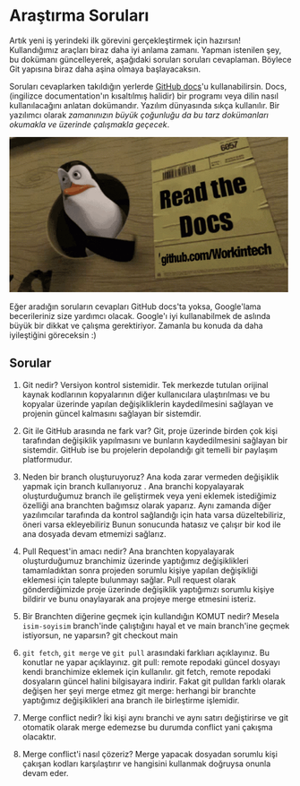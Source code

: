 # Araştırma Soruları

Artık yeni iş yerindeki ilk görevini gerçekleştirmek için hazırsın! Kullandığımız araçları biraz daha iyi anlama zamanı. Yapman istenilen şey, bu dokümanı güncelleyerek, aşağıdaki soruları soruları cevaplaman. Böylece Git yapısına biraz daha aşina olmaya başlayacaksın.

Soruları cevaplarken takıldığın yerlerde [GitHub docs](https://docs.github.com/en)'u kullanabilirsin. Docs, (ingilizce documentation'ın kısaltılmış halidir) bir programı veya dilin nasıl kullanılacağını anlatan dokümandır. Yazılım dünyasında sıkça kullanılır. Bir yazılımcı olarak _zamanınızın büyük çoğunluğu da bu tarz dokümanları okumakla ve üzerinde çalışmakla geçecek_.

![READ THE DOCS](https://github.com/Workintech/FSWeb-S1G1-Projesi-Web-Development-Projesi-icin-Git/blob/main/read-the-docs-wit.gif?raw=true)

Eğer aradığın soruların cevapları GitHub docs'ta yoksa, Google'lama becerileriniz size yardımcı olacak. Google'ı iyi kullanabilmek de aslında büyük bir dikkat ve çalışma gerektiriyor. Zamanla bu konuda da daha iyileştiğini göreceksin :)

## Sorular

1. Git nedir?
Versiyon kontrol sistemidir. Tek merkezde tutulan orijinal kaynak kodlarının kopyalarının diğer kullanıcılara ulaştırılması ve bu kopyalar üzerinde yapılan değişikliklerin kaydedilmesini sağlayan ve projenin güncel kalmasını sağlayan bir sistemdir.

2. Git ile GitHub arasında ne fark var?
Git, proje üzerinde birden çok kişi tarafından değişiklik yapılmasını ve bunların kaydedilmesini sağlayan bir sistemdir. GitHub ise bu projelerin depolandığı git temelli bir paylaşım platformudur.

3. Neden bir branch oluşturuyoruz?
Ana koda zarar vermeden değişiklik yapmak için branch kullanıyoruz . Ana branchi kopyalayarak oluşturduğumuz branch ile geliştirmek veya yeni eklemek istediğimiz özelliği ana branchten bağımsız olarak yaparız. Aynı zamanda diğer yazılımcılar tarafında da kontrol sağlandığı için hata varsa düzeltebiliriz, öneri varsa ekleyebiliriz Bunun sonucunda hatasız ve çalışır bir kod ile ana dosyada devam etmemizi sağlarız.

4. Pull Request'in amacı nedir?
Ana branchten kopyalayarak oluşturduğumuz branchimiz üzerinde yaptığımız değişiklikleri tamamladıktan sonra projeden sorumlu kişiye yapılan değişikliği eklemesi için talepte bulunmayı sağlar. Pull request olarak gönderdiğimizde proje üzerinde değişiklik yaptığımızı sorumlu kişiye bildirir ve bunu onaylayarak ana projeye merge etmesini isteriz.

5. Bir Branchten diğerine geçmek için kullandığın KOMUT nedir? Mesela `isim-soyisim` branch'inde çalıştığını hayal et ve main branch'ine geçmek istiyorsun, ne yaparsın?
git checkout main

6. `git fetch`, `git merge` ve `git pull` arasındaki farklıarı açıklayınız. Bu konutlar ne yapar açıklayınız.
git pull: remote repodaki güncel dosyayı kendi branchimize eklemek için kullanılır. 
git fetch, remote repodaki dosyaların güncel halini bilgisayara indirir. Fakat git pulldan farklı olarak değişen her şeyi merge etmez 
git merge: herhangi bir branchte yaptığımız değişiklikleri ana branch ile birleştirme işlemidir.

7. Merge conflict nedir?
İki kişi aynı branchi ve aynı satırı değiştirirse ve git otomatik olarak merge edemezse bu durumda conflict yani çakışma olacaktır.

8. Merge conflict'i nasıl çözeriz?
Merge yapacak dosyadan sorumlu kişi çakışan kodları karşılaştırır ve hangisini kullanmak doğruysa onunla devam eder.

